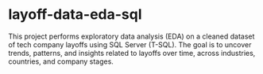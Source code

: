 # layoff-data-eda-sql
This project performs exploratory data analysis (EDA) on a cleaned dataset of tech company layoffs using SQL Server (T-SQL). The goal is to uncover trends, patterns, and insights related to layoffs over time, across industries, countries, and company stages.
